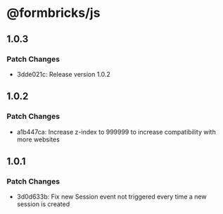 # @formbricks/js

## 1.0.3

### Patch Changes

- 3dde021c: Release version 1.0.2

## 1.0.2

### Patch Changes

- a1b447ca: Increase z-index to 999999 to increase compatibility with more websites

## 1.0.1

### Patch Changes

- 3d0d633b: Fix new Session event not triggered every time a new session is created
